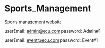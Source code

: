 # Sports_Management
Sports management website


userEmail: admin@ecu.com password: Admin#1

userEmail: event@ecu.com password: Event#1
